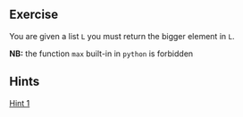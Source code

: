 ## Exercise

You are given a list `L` you must return the bigger element in `L`.

**NB:** the function `max` built-in in `python` is forbidden

## Hints

[Hint 1](./hint1.md)  

